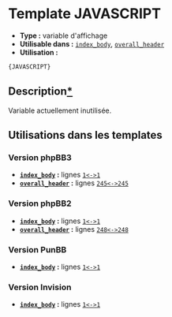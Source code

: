 # Template JAVASCRIPT
* __Type :__ variable d'affichage
* __Utilisable dans :__ [`index_body`](../tpl/index_body.md#readme), [`overall_header`](../tpl/overall_header.md#readme)
* __Utilisation :__

```html
{JAVASCRIPT}
```

## Description[*](https://fa-tvars.appspot.com/var/JAVASCRIPT)
Variable actuellement inutilisée.

## Utilisations dans les templates

### Version phpBB3
* __[`index_body`](../tpl/index_body.md#readme) :__ lignes [`1`](../src/prosilver/index_body.tpl#L1)[`<->`](../src/prosilver/index_body.tpl#L1-L1)[`1`](../src/prosilver/index_body.tpl#L1)
* __[`overall_header`](../tpl/overall_header.md#readme) :__ lignes [`245`](../src/prosilver/overall_header.tpl#L245)[`<->`](../src/prosilver/overall_header.tpl#L245-L245)[`245`](../src/prosilver/overall_header.tpl#L245)

### Version phpBB2
* __[`index_body`](../tpl/index_body.md#readme) :__ lignes [`1`](../src/subsilver/index_body.tpl#L1)[`<->`](../src/subsilver/index_body.tpl#L1-L1)[`1`](../src/subsilver/index_body.tpl#L1)
* __[`overall_header`](../tpl/overall_header.md#readme) :__ lignes [`248`](../src/subsilver/overall_header.tpl#L248)[`<->`](../src/subsilver/overall_header.tpl#L248-L248)[`248`](../src/subsilver/overall_header.tpl#L248)

### Version PunBB
* __[`index_body`](../tpl/index_body.md#readme) :__ lignes [`1`](../src/punbb/index_body.tpl#L1)[`<->`](../src/punbb/index_body.tpl#L1-L1)[`1`](../src/punbb/index_body.tpl#L1)

### Version Invision
* __[`index_body`](../tpl/index_body.md#readme) :__ lignes [`1`](../src/invision/index_body.tpl#L1)[`<->`](../src/invision/index_body.tpl#L1-L1)[`1`](../src/invision/index_body.tpl#L1)

